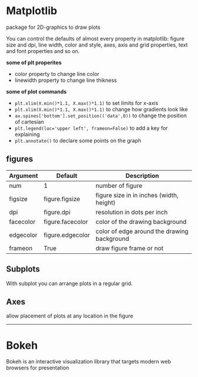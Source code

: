# Matplotlib
package for 2D-graphics to draw plots

You can control the defaults of almost every property in matplotlib: figure size and dpi, line width, color and style, axes, axis and grid properties, text and font properties and so on.

**some of plt properites**

- color property to change line color
- linewidth property to change line thikness

**some of plot commands**

- `plt.xlim(X.min()*1.1, X.max()*1.1)` to set limits for x-axis
- `plt.xlim(X.min()*1.1, X.max()*1.1)` to change how gradients look like
- `ax.spines['bottom'].set_position(('data',0))` to change the position of cartesian
- `plt.legend(loc='upper left', frameon=False)` to add a key for explaining
- `plt.annotate()` to declare some points on the graph

## figures


|Argument      |  Default               |  Description                                 |
|--------------|------------------------|----------------------------------------------|
|num           |   1                    |   number of figure                           |
|figsize       |   figure.figsize       |   figure size in in inches (width, height)   |
|dpi           |   figure.dpi           |   resolution in dots per inch                |
|facecolor     |   figure.facecolor     |   color of the drawing background            |
|edgecolor     |  figure.edgecolor      |  color of edge around the drawing background |
|frameon       |   True                 |   draw figure frame or not                   |


## Subplots
With subplot you can arrange plots in a regular grid.

## Axes
allow placement of plots at any location in the figure



---------------------------------


# Bokeh
Bokeh is an interactive visualization library that targets modern web browsers for presentation